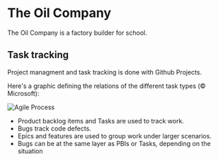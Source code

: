# The Oil Company

The Oil Company is a factory builder for school.

## Task tracking

Project managment and task tracking is done with Github Projects.

Here's a graphic defining the relations of the different task types (© Microsoft):

![Agile Process](https://learn.microsoft.com/en-us/azure/devops/boards/work-items/guidance/media/alm_pt_scrum_wit_artifacts.png?view=azure-devops)

- Product backlog items and Tasks are used to track work.
- Bugs track code defects.
- Epics and features are used to group work under larger scenarios.
- Bugs can be at the same layer as PBIs or Tasks, depending on the situation
